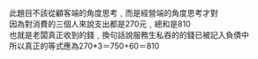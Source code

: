 此題目不該從顧客端的角度思考﹐而是經營端的角度思考才對
<br>因為對消費的三個人來說支出都是270元﹐總和是810
<br>也就是老闆真正收到的錢﹐換句話說服務生私吞的的錢已被記入負債中
<br>所以真正的等式應為270*3＝750+60＝810

